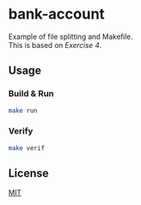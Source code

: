 # bank-account
Example of file splitting and Makefile.  
This is based on *Exercise 4*.

## Usage
### Build & Run
```sh
make run
```

### Verify
```sh
make verif
```

## License
[MIT](/LICENSE)
